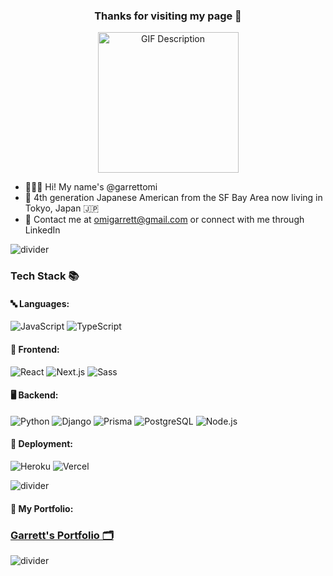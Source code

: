 <h3 align="center">
  <strong>Thanks for visiting my page 🙌</strong>
</h3>

<p align="center">
  <img src="https://media.giphy.com/media/yALcFbrKshfoY/giphy.gif" alt="GIF Description" width="225" height="225">
</p>

- 🧑🏻‍💻 Hi! My name's @garrettomi
- 🌉 4th generation Japanese American from the SF Bay Area now living in Tokyo, Japan 🇯🇵
- 📩 Contact me at omigarrett@gmail.com or connect with me through LinkedIn

![divider](https://raw.githubusercontent.com/andreasbm/readme/master/assets/lines/colored.png)

###  Tech Stack 📚 
#### 🔤 Languages:
![JavaScript](https://img.shields.io/badge/JavaScript-276DC3?style=flat-square&logo=javascript&logoColor=white)
![TypeScript](https://img.shields.io/badge/TypeScript-3178C6?style=flat-square&logo=typescript&logoColor=white)

#### 🎨 Frontend:
![React](https://img.shields.io/badge/React-61DAFB?style=flat-square&logo=react&logoColor=white)
![Next.js](https://img.shields.io/badge/Next.js-000000?style=flat-square&logo=next.js&logoColor=white)
![Sass](https://img.shields.io/badge/Sass-CC6699?style=flat-square&logo=sass&logoColor=white)

#### 🖥️ Backend:
![Python](https://img.shields.io/badge/Python-3776AB?style=flat-square&logo=python&logoColor=white)
![Django](https://img.shields.io/badge/Django-092E20?style=flat-square&logo=django&logoColor=white)
![Prisma](https://img.shields.io/badge/Prisma-1A202C?style=flat-square&logo=prisma&logoColor=white)
![PostgreSQL](https://img.shields.io/badge/PostgreSQL-336791?style=flat-square&logo=postgresql&logoColor=white)
![Node.js](https://img.shields.io/badge/Node.js-339933?style=flat-square&logo=node.js&logoColor=white)

#### 🚀 Deployment:
![Heroku](https://img.shields.io/badge/Heroku-430098?style=flat-square&logo=heroku&logoColor=white)
![Vercel](https://img.shields.io/badge/Vercel-000000?style=flat-square&logo=vercel&logoColor=white)

![divider](https://raw.githubusercontent.com/andreasbm/readme/master/assets/lines/colored.png)

#### 💼 My Portfolio:
### [Garrett's Portfolio 🗂️](https://www.garrett-omi.com/)

![divider](https://raw.githubusercontent.com/andreasbm/readme/master/assets/lines/colored.png)


